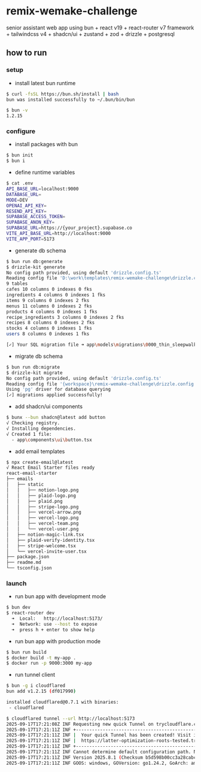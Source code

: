 # remix-wemake-challenge

senior assistant web app using bun + react v19 + react-router v7 framework + tailwindcss v4 + shadcn/ui + zustand + zod + drizzle + postgresql

## how to run

### setup

- install latest bun runtime

```sh
$ curl -fsSL https://bun.sh/install | bash
bun was installed successfully to ~/.bun/bin/bun

$ bun -v
1.2.15
```

### configure

- install packages with bun

```sh
$ bun init
$ bun i
```

- define runtime variables

```sh
$ cat .env
API_BASE_URL=localhost:9000
DATABASE_URL=
MODE=DEV
OPENAI_API_KEY=
RESEND_API_KEY=
SUPABASE_ACCESS_TOKEN=
SUPABASE_ANON_KEY=
SUPABASE_URL=https://{your_project}.supabase.co
VITE_API_BASE_URL=http://localhost:9000
VITE_APP_PORT=5173
```

- generate db schema

```sh
$ bun run db:generate
$ drizzle-kit generate
No config path provided, using default 'drizzle.config.ts'
Reading config file 'D:\work\templates\remix-wemake-challenge\drizzle.config.ts'
9 tables
cafes 10 columns 0 indexes 0 fks
ingredients 4 columns 0 indexes 1 fks
items 9 columns 0 indexes 2 fks
menus 11 columns 0 indexes 2 fks
products 4 columns 0 indexes 1 fks
recipe_ingredients 3 columns 0 indexes 2 fks
recipes 8 columns 0 indexes 2 fks
stocks 4 columns 0 indexes 1 fks
users 8 columns 0 indexes 1 fks

[✓] Your SQL migration file ➜ app\models\migrations\0000_thin_sleepwalker.sql 🚀
```

- migrate db schema

```sh
$ bun run db:migrate
$ drizzle-kit migrate
No config path provided, using default 'drizzle.config.ts'
Reading config file '{workspace}\remix-wemake-challenge\drizzle.config.ts'
Using 'pg' driver for database querying
[✓] migrations applied successfully!
```

- add shadcn/ui components

```sh
$ bunx --bun shadcn@latest add button
√ Checking registry.
√ Installing dependencies.
√ Created 1 file:
  - app\components\ui\button.tsx
```

- add email templates

```sh
$ npx create-email@latest
√ React Email Starter files ready
react-email-starter
├── emails
│   ├── static
│   │   ├── notion-logo.png
│   │   ├── plaid-logo.png
│   │   ├── plaid.png
│   │   ├── stripe-logo.png
│   │   ├── vercel-arrow.png
│   │   ├── vercel-logo.png
│   │   ├── vercel-team.png
│   │   └── vercel-user.png
│   ├── notion-magic-link.tsx
│   ├── plaid-verify-identity.tsx
│   ├── stripe-welcome.tsx
│   └── vercel-invite-user.tsx
├── package.json
├── readme.md
└── tsconfig.json
```

### launch

- run bun app with development mode

```sh
$ bun dev
$ react-router dev
  ➜  Local:   http://localhost:5173/
  ➜  Network: use --host to expose
  ➜  press h + enter to show help
```

- run bun app with production mode

```sh
$ bun run build
$ docker build -t my-app .
$ docker run -p 9000:3000 my-app
```

- run tunnel client

```sh
$ bun -g i cloudflared
bun add v1.2.15 (df017990)

installed cloudflared@0.7.1 with binaries:
 - cloudflared

$ cloudflared tunnel --url http://localhost:5173
2025-09-17T17:21:08Z INF Requesting new quick Tunnel on trycloudflare.com...
2025-09-17T17:21:11Z INF +--------------------------------------------------------------------------------------------+
2025-09-17T17:21:11Z INF |  Your quick Tunnel has been created! Visit it at (it may take some time to be reachable):  |
2025-09-17T17:21:11Z INF |  https://latter-optimization-roots-tested.trycloudflare.com
2025-09-17T17:21:11Z INF +--------------------------------------------------------------------------------------------+
2025-09-17T17:21:11Z INF Cannot determine default configuration path. No file [config.yml config.yaml] in [~/.cloudflared ~/.cloudflare-warp ~/cloudflare-warp]
2025-09-17T17:21:11Z INF Version 2025.8.1 (Checksum b5d598b00cc3a28cabc5812d9f762819334614bae452db4e7f23eefe7b081556)
2025-09-17T17:21:11Z INF GOOS: windows, GOVersion: go1.24.2, GoArch: amd64
```
